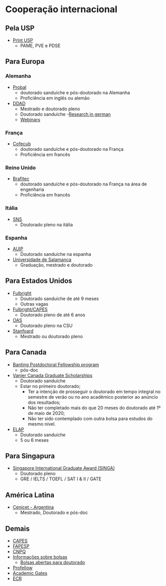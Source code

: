 # Cooperação internacional

## Pela USP
 - [PrInt USP](http://www.prpg.usp.br/index.php/pt-br/apoio-administrativo/editais)
 	- PAME, PVE e PDSE


## Para Europa

### Alemanha
- [Probal](http://www.capes.gov.br/pt/cooperacao-internacional/alemanha/probral)
	 - doutorado sanduíche e pós-doutorado na Alemanha
	 - Proficiência em inglês ou alemão
- [DDAD](https://www.daad.org.br/pt/)
	- Mestrado e doutorado pleno
	- Doutorado sanduíche
-[Research in german](https://www.research-in-germany.org)
	- [Webinars](https://www.research-in-germany.org/en/campaigns-and-activities/webinars.html)


	 
### França
 - [Cofecub](http://www.capes.gov.br/pt/cooperacao-internacional/franca/cofecub)
	 - doutorado sanduíche e pós-doutorado na França
	 - Proficiência em francês
### Reino Unido
 - [Brafitec](https://www.capes.gov.br/pt/cooperacao-internacional/franca/brafitec)
	 - doutorado sanduíche e pós-doutorado na França na área de engenharia
	 - Proficiência em francês
### Itália
 - [SNS](https://www.sns.it/en/admissions/phd/scholarships-with-specific-research-topic-and-site)
 	- Doutorado pleno na itália

### Espanha
 - [AUIP](http://auip.org/es/becas-auip/1780)
 	- Doutorado sanduíche na espanha
 - [Universidade de Salamanca](http://rel-int.usal.es/en/)
 	- Graduação, mestrado e doutorado
	 
## Para Estados Unidos
- [Fulbright](https://fulbright.org.br/edital/doutorado-nos-eua/)
	- Doutorado sanduíche de até 9 meses
	- Outras vagas
- [Fulbright/CAPES](https://www.capes.gov.br/pt/cooperacao-internacional/estados-unidos/programa-capes-fulbright-de-doutorado-pleno-nos-eua)
	- Doutorado pleno de até 6 anos
- [OAS](http://www.oas.org/en/scholarships/)
	- Doutorado pleno na CSU
- [Stanfoard](https://knight-hennessy.stanford.edu/admission/eligibility)
	- Mestrado ou doutorado pleno


## Para Canada
- [Banting Postdoctoral Fellowship program](https://gradstudies.uoit.ca/post-doctoral/funding-opportunities.php)
	- pós-doc
- [Vanier Canada
Graduate Scholarships](http://vanier.gc.ca/en/home-accueil.html)
	- Doutorado sanduíche
	- Estar no primeiro doutorado;
        - Ter a intenção de prosseguir o doutorado em tempo integral no semestre de verão ou no ano acadêmico posterior ao anúncio dos resultados;
        - Não ter completado mais do que 20 meses do doutorado até 1º de maio de 2020;
        - Não ter sido contemplado com outra bolsa para estudos do mesmo nível.
- [ELAP](https://www.educanada.ca/scholarships-bourses/can/institutions/elap-pfla.aspx?lang=eng)
	- Doutorado sanduíche
	- 5 ou 6 meses
	
	
	
## Para Singapura
- [Singapore International Graduate Award (SINGA)](https://www.a-star.edu.sg/Scholarships/For-Graduate-Studies/Singapore-International-Graduate-Award-SINGA)
	- Doutorado pleno
	- GRE / IELTS / TOEFL / SAT I & II / GATE

## América Latina

- [Cenicet - Argentina](https://convocatorias.conicet.gov.ar/internas/)
	- Mestrado, Doutorado e pós-doc


	

	 
## Demais
- [CAPES](http://www.capes.gov.br/pt/cooperacao-internacional/)
- [FAPESP](http://www.fapesp.br/6557)
- [CNPQ](http://cnpq.br/bolsas-no-exterior1)
- [Informações sobre bolsas](https://partiuintercambio.org/)
    - [Bolsas abertas para doutorado](https://partiuintercambio.org/resultado-da-busca/?pais=&categoria=doutorado&situacao=abertos)
- [Profellow](https://www.profellow.com)
- [Academic Gates](https://www.academicgates.com/job)
- [ECR](https://ecrcentral.org/)
